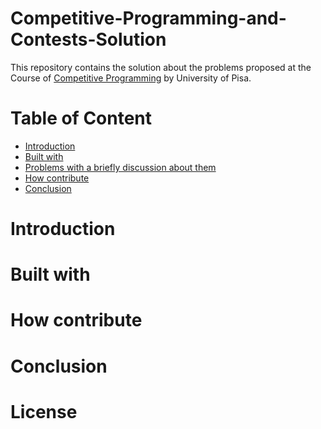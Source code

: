 # Competitive-Programming-and-Contests-Solution

This repository contains the solution about the problems proposed at the Course of [Competitive Programming](https://github.com/rossanoventurini/CompetitiveProgramming)
by University of Pisa.

# Table of Content

- [Introduction]()
- [Built with]()
- [Problems with a briefly discussion about them]()
- [How contribute]()
- [Conclusion]()

# Introduction

# Built with

# How contribute

# Conclusion

# License

